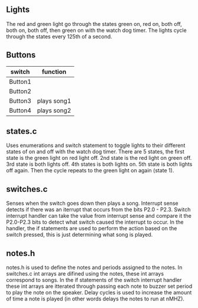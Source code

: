 ## Lights

The red and green light go through the states green on, red on, both off, both
on, both off, then green on with the watch dog timer. The lights cycle through
the states every 125th of a second.

## Buttons

switch | function
------ | --------
Button1|
Button2|
Button3| plays song1
Button4| plays song2

## states.c
Uses enumerations and switch statement to toggle lights to their different
states of on and off with the watch dog timer. There are 5 states, the first
state is the green light on red light off. 2nd state is the red light on green
off. 3rd state is both lights off. 4th states is both lights on. 5th state is
both lights off again. Then the cycle repeats to the green light on again
(state 1).

## switches.c
Senses when the switch goes down then plays a song. Interrupt sense detects
if there was an iterrupt that occurs from the bits P2.0 - P2.3. Switch
interrupt handler can take the value from interrupt sense and compare it the
P2.0-P2.3 bits to detect what switch caused the interrupt to occur. In the
handler, the if statements are used to perform the action based on the switch
pressed, this is just determining what song is played. 

## notes.h
notes.h is used to define the notes and periods assigned to the notes. In
switches.c int arrays are difined using the notes, these int arrays correspond
to songs. In the if statements of the switch interrupt handler these int
arrays are itterated through passing each note to buzzer set period to play
the note on the speaker. Delay cycles is used to increase the amount of time a
note is played (in other words delays the notes to run at nMHZ). 
